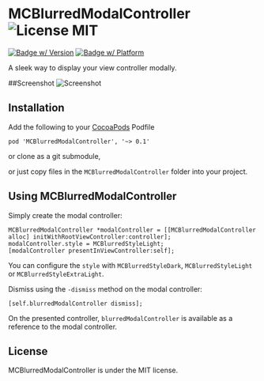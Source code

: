 MCBlurredModalController ![License MIT](https://go-shields.herokuapp.com/license-MIT-blue.png)
========================

[![Badge w/ Version](https://cocoapod-badges.herokuapp.com/v/MCBlurredModalController/badge.png)](https://github.com/matthewcheok/MCBlurredModalController)
[![Badge w/ Platform](https://cocoapod-badges.herokuapp.com/p/MCBlurredModalController/badge.svg)](https://github.com/matthewcheok/MCBlurredModalController)

A sleek way to display your view controller modally.

##Screenshot
![Screenshot](https://raw.github.com/matthewcheok/MCBlurredModalController/master/screenshot.gif "Example of MCBlurredModalController")

## Installation

Add the following to your [CocoaPods](http://cocoapods.org/) Podfile

    pod 'MCBlurredModalController', '~> 0.1'

or clone as a git submodule,

or just copy files in the ```MCBlurredModalController``` folder into your project.

## Using MCBlurredModalController

Simply create the modal controller:

    MCBlurredModalController *modalController = [[MCBlurredModalController alloc] initWithRootViewController:controller];
    modalController.style = MCBlurredStyleLight;
    [modalController presentInViewController:self];

You can configure the `style` with `MCBlurredStyleDark`, `MCBlurredStyleLight` or `MCBlurredStyleExtraLight`.

Dismiss using the `-dismiss` method on the modal controller:

    [self.blurredModalController dismiss];

On the presented controller, `blurredModalController` is available as a reference to the modal controller.

## License

MCBlurredModalController is under the MIT license.
